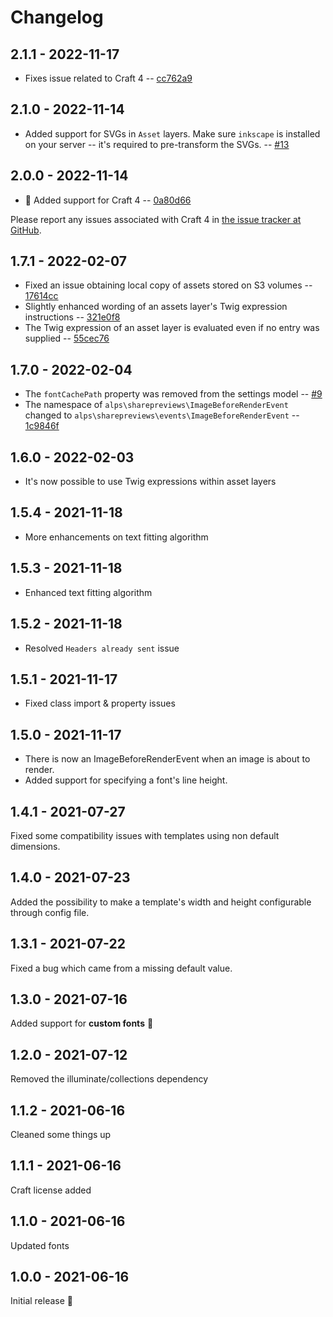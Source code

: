 # Changelog

## 2.1.1 - 2022-11-17

- Fixes issue related to Craft 4 -- [cc762a9](https://github.com/alpshq/craft-share-previews/commit/cc762a9)

## 2.1.0 - 2022-11-14

- Added support for SVGs in `Asset` layers. Make sure `inkscape` is installed on your server -- it's required to pre-transform the SVGs. -- [#13](https://github.com/alpshq/craft-share-previews/pull/13)

## 2.0.0 - 2022-11-14

- 🎉 Added support for Craft 4 -- [0a80d66](https://github.com/alpshq/craft-share-previews/commit/0a80d66)

Please report any issues associated with Craft 4 in [the issue tracker at GitHub](https://github.com/alpshq/craft-share-previews/issues).

## 1.7.1 - 2022-02-07

- Fixed an issue obtaining local copy of assets stored on S3 volumes -- [17614cc](https://github.com/alpshq/craft-share-previews/commit/17614cc)
- Slightly enhanced wording of an assets layer's Twig expression instructions -- [321e0f8](https://github.com/alpshq/craft-share-previews/commit/321e0f8)
- The Twig expression of an asset layer is evaluated even if no entry was supplied -- [55cec76](https://github.com/alpshq/craft-share-previews/commit/55cec76)

## 1.7.0 - 2022-02-04

- The `fontCachePath` property was removed from the settings model -- [#9](https://github.com/alpshq/craft-share-previews/pull/9)
- The namespace of `alps\sharepreviews\ImageBeforeRenderEvent` changed to `alps\sharepreviews\events\ImageBeforeRenderEvent` -- [1c9846f](https://github.com/alpshq/craft-share-previews/commit/1c9846f6343682bb5e19524b2df99c8e7c051042)

## 1.6.0 - 2022-02-03

- It's now possible to use Twig expressions within asset layers

## 1.5.4 - 2021-11-18

- More enhancements on text fitting algorithm

## 1.5.3 - 2021-11-18

- Enhanced text fitting algorithm

## 1.5.2 - 2021-11-18

- Resolved `Headers already sent` issue

## 1.5.1 - 2021-11-17

- Fixed class import & property issues

## 1.5.0 - 2021-11-17

- There is now an ImageBeforeRenderEvent when an image is about to render.
- Added support for specifying a font's line height.

## 1.4.1 - 2021-07-27

Fixed some compatibility issues with templates using non default dimensions.

## 1.4.0 - 2021-07-23

Added the possibility to make a template's width and height configurable through config file.

## 1.3.1 - 2021-07-22

Fixed a bug which came from a missing default value.

## 1.3.0 - 2021-07-16

Added support for **custom fonts** 🥳

## 1.2.0 - 2021-07-12

Removed the illuminate/collections dependency

## 1.1.2 - 2021-06-16

Cleaned some things up

## 1.1.1 - 2021-06-16

Craft license added

## 1.1.0 - 2021-06-16

Updated fonts

## 1.0.0 - 2021-06-16

Initial release 🥳
